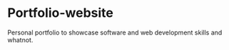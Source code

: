 # Portfolio-website
Personal portfolio to showcase software and web development skills and whatnot.
